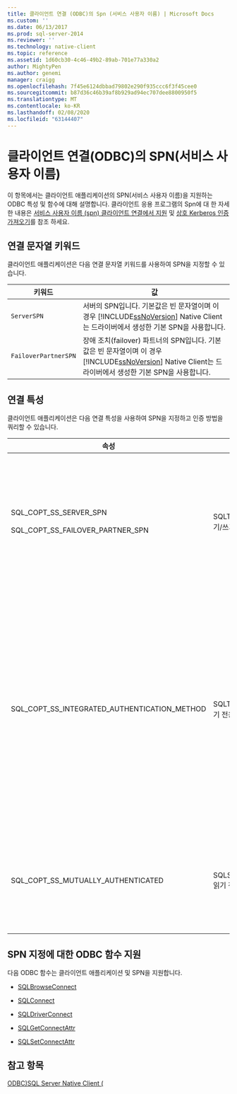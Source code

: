 ```yaml
---
title: 클라이언트 연결 (ODBC)의 Spn (서비스 사용자 이름) | Microsoft Docs
ms.custom: ''
ms.date: 06/13/2017
ms.prod: sql-server-2014
ms.reviewer: ''
ms.technology: native-client
ms.topic: reference
ms.assetid: 1d60cb30-4c46-49b2-89ab-701e77a330a2
author: MightyPen
ms.author: genemi
manager: craigg
ms.openlocfilehash: 7f45e6124dbbad79802e290f935ccc6f3f45cee0
ms.sourcegitcommit: b87d36c46b39af8b929ad94ec707dee8800950f5
ms.translationtype: MT
ms.contentlocale: ko-KR
ms.lasthandoff: 02/08/2020
ms.locfileid: "63144407"
---
```

# <a name="service-principal-names-spns-in-client-connections-odbc"></a>클라이언트 연결(ODBC)의 SPN(서비스 사용자 이름)
  이 항목에서는 클라이언트 애플리케이션의 SPN(서비스 사용자 이름)을 지원하는 ODBC 특성 및 함수에 대해 설명합니다. 클라이언트 응용 프로그램의 Spn에 대 한 자세한 내용은 [서비스 사용자 이름 &#40;spn&#41; 클라이언트 연결에서 지원](../features/service-principal-name-spn-support-in-client-connections.md) 및 [상호 Kerberos 인증 가져오기](../../native-client-odbc-how-to/get-mutual-kerberos-authentication.md)를 참조 하세요.  
  
## <a name="connection-string-keywords"></a>연결 문자열 키워드  
 클라이언트 애플리케이션은 다음 연결 문자열 키워드를 사용하여 SPN을 지정할 수 있습니다.  
  
|키워드|값|  
|-------------|-----------|  
|`ServerSPN`|서버의 SPN입니다. 기본값은 빈 문자열이며 이 경우 [!INCLUDE[ssNoVersion](../../../includes/ssnoversion-md.md)] Native Client는 드라이버에서 생성한 기본 SPN을 사용합니다.|  
|`FailoverPartnerSPN`|장애 조치(failover) 파트너의 SPN입니다. 기본값은 빈 문자열이며 이 경우 [!INCLUDE[ssNoVersion](../../../includes/ssnoversion-md.md)] Native Client는 드라이버에서 생성한 기본 SPN을 사용합니다.|  
  
## <a name="connection-attributes"></a>연결 특성  
 클라이언트 애플리케이션은 다음 연결 특성을 사용하여 SPN을 지정하고 인증 방법을 쿼리할 수 있습니다.  
  
|속성|Type|사용|  
|----------|----------|-----------|  
|SQL_COPT_SS_SERVER_SPN<br /><br /> SQL_COPT_SS_FAILOVER_PARTNER_SPN|SQLTCHAR, 읽기/쓰기|서버의 SPN을 지정합니다. 기본값은 빈 문자열이며 이 경우 [!INCLUDE[ssNoVersion](../../../includes/ssnoversion-md.md)] Native Client는 드라이버에서 생성한 기본 SPN을 사용합니다.<br /><br /> 이 특성은 프로그래밍 방식으로 설정된 후 또는 연결이 열린 후에만 쿼리할 수 있습니다. 열려 있지 않은 연결에서 이 특성을 쿼리하거나 특성이 프로그래밍 방식으로 설정되지 않은 경우 SQL_ERROR가 반환되고 SQLState 08003 및 "연결을 열 수 없습니다"라는 메시지가 표시되며 진단 레코드가 기록됩니다.<br /><br /> 연결이 열려 있을 때 이 특성을 설정하려고 하면 SQL_ERROR가 반환되고 SQLState HY011 및 "현재 작업이 잘못되었습니다"라는 메시지가 표시되며 진단 레코드가 기록됩니다.|  
|SQL_COPT_SS_INTEGRATED_AUTHENTICATION_METHOD|SQLTCHAR, 읽기 전용|연결에 사용된 인증 방법을 반환합니다. 애플리케이션으로 반환되는 값은 Windows에서 [!INCLUDE[ssNoVersion](../../../includes/ssnoversion-md.md)] Native Client로 반환하는 값입니다. 가능한 값은 다음과 같습니다.<br /><br /> -"NTLM"-NTLM 인증을 사용 하 여 연결을 열 때 반환 됩니다.<br />-"Kerberos"-Kerberos 인증을 사용 하 여 연결을 열 때 반환 됩니다.<br /><br /> 이 특성은 Windows 인증을 사용하여 열린 연결에 대해서만 읽을 수 있습니다. 연결이 열리기 전에 이 특성을 읽으려고 하면 SQL_ERROR가 반환되고 SQLState 08003 및 "연결을 열 수 없습니다"라는 메시지가 표시되며 오류가 기록됩니다.<br /><br /> Windows 인증을 사용하지 않은 연결에서 이 특성을 쿼리하면 SQL_ERROR가 반환되고 SQLState HY092 및 "잘못된 특성/옵션 식별자입니다(SQL_COPT_SS_INTEGRATED_AUTHENTICATION_METHOD는 트러스트된 연결에만 사용할 수 있음)"라는 메시지가 표시되며 오류가 기록됩니다.<br /><br /> 인증 방법을 확인할 수 없는 경우 SQL_ERROR가 반환되고 SQLState HY000 및 "일반 오류"라는 메시지가 표시되며 오류가 기록됩니다.|  
|SQL_COPT_SS_MUTUALLY_AUTHENTICATED|SQLSMALLINT, 읽기 전용|연결의 서버가 상호 인증되면 SQL_TRUE를 반환하고, 그렇지 않으면 SQL_FALSE를 반환합니다.<br /><br /> 이 특성은 열린 연결에 대해서만 읽을 수 있습니다. 연결이 열리기 전에 이 특성을 읽으려고 하면 SQL_ERROR가 반환되고 SQLState 08003 및 "연결을 열 수 없습니다"라는 메시지가 표시되며 오류가 기록됩니다.<br /><br /> Windows 인증을 사용하지 않은 연결에 대해 이 특성을 쿼리하면 SQL_FALSE가 반환됩니다.|  
  
## <a name="odbc-function-support-for-specifying-spns"></a>SPN 지정에 대한 ODBC 함수 지원  
 다음 ODBC 함수는 클라이언트 애플리케이션 및 SPN을 지원합니다.  
  
-   [SQLBrowseConnect](../../native-client-odbc-api/sqlbrowseconnect.md)  
  
-   [SQLConnect](../../native-client-odbc-api/sqlconnect.md)  
  
-   [SQLDriverConnect](../../native-client-odbc-api/sqldriverconnect.md)  
  
-   [SQLGetConnectAttr](../../native-client-odbc-api/sqlgetconnectattr.md)  
  
-   [SQLSetConnectAttr](../../native-client-odbc-api/sqlsetconnectattr.md)  
  
## <a name="see-also"></a>참고 항목  
 [ODBC&#41;SQL Server Native Client &#40;](sql-server-native-client-odbc.md)  
  
  
